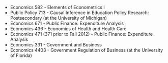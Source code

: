 
* Economics 582 - Elements of Econometrics I
* Public Policy 713 - Causal Inference in Education Policy Research: Postsecondary (at the University of Michigan)
* Economics 671 - Public Finance: Expenditure Analysis
* Economics 436 - Economics of Health and Health Care
* Economics 471 (371 prior to Fall 2012) - Public Finance: Expenditure Analysis
* Economics 331 - Government and Business
* Economics 4403 - Government Regulation of Business (at the University of Florida)
